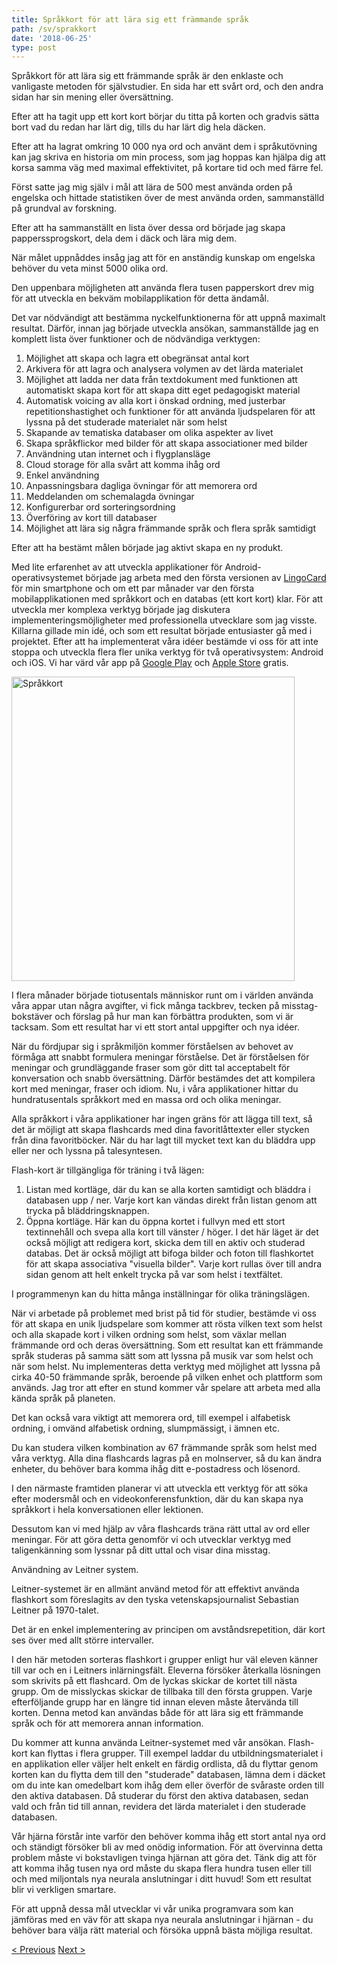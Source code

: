 ```yaml
---
title: Språkkort för att lära sig ett främmande språk
path: /sv/sprakkort
date: '2018-06-25'
type: post
---
```


Språkkort för att lära sig ett främmande språk är den enklaste och vanligaste metoden för självstudier. En sida har ett svårt ord, och den andra sidan har sin mening eller översättning.

Efter att ha tagit upp ett kort kort börjar du titta på korten och gradvis sätta bort vad du redan har lärt dig, tills du har lärt dig hela däcken.

Efter att ha lagrat omkring 10 000 nya ord och använt dem i språkutövning kan jag skriva en historia om min process, som jag hoppas kan hjälpa dig att korsa samma väg med maximal effektivitet, på kortare tid och med färre fel.

Först satte jag mig själv i mål att lära de 500 mest använda orden på engelska och hittade statistiken över de mest använda orden, sammanställd på grundval av forskning.

Efter att ha sammanställt en lista över dessa ord började jag skapa papperssprogskort, dela dem i däck och lära mig dem.

När målet uppnåddes insåg jag att för en anständig kunskap om engelska behöver du veta minst 5000 olika ord.

Den uppenbara möjligheten att använda flera tusen papperskort drev mig för att utveckla en bekväm mobilapplikation för detta ändamål.

Det var nödvändigt att bestämma nyckelfunktionerna för att uppnå maximalt resultat. Därför, innan jag började utveckla ansökan, sammanställde jag en komplett lista över funktioner och de nödvändiga verktygen:

1. Möjlighet att skapa och lagra ett obegränsat antal kort
2. Arkivera för att lagra och analysera volymen av det lärda materialet
3. Möjlighet att ladda ner data från textdokument med funktionen att automatiskt skapa kort för att skapa ditt eget pedagogiskt material
4. Automatisk voicing av alla kort i önskad ordning, med justerbar repetitionshastighet och funktioner för att använda ljudspelaren för att lyssna på det studerade materialet när som helst
5. Skapande av tematiska databaser om olika aspekter av livet
6. Skapa språkflickor med bilder för att skapa associationer med bilder
7. Användning utan internet och i flygplansläge
8. Cloud storage för alla svårt att komma ihåg ord
9. Enkel användning
10. Anpassningsbara dagliga övningar för att memorera ord
11. Meddelanden om schemalagda övningar
12. Konfigurerbar ord sorteringsordning
13. Överföring av kort till databaser
14. Möjlighet att lära sig några främmande språk och flera språk samtidigt

Efter att ha bestämt målen började jag aktivt skapa en ny produkt.

Med lite erfarenhet av att utveckla applikationer för Android-operativsystemet började jag arbeta med den första versionen av <a href="https://lingocard.com" target="_blank" rel="noopener">LingoCard</a> för min smartphone och om ett par månader var den första mobilapplikationen med språkkort och en databas (ett kort kort) klar. För att utveckla mer komplexa verktyg började jag diskutera implementeringsmöjligheter med professionella utvecklare som jag visste. Killarna gillade min idé, och som ett resultat började entusiaster gå med i projektet. Efter att ha implementerat våra idéer bestämde vi oss för att inte stoppa och utveckla flera fler unika verktyg för två operativsystem: Android och iOS. Vi har värd vår app på <a href="https://play.google.com/store/apps/details?id=com.lingocard.lingocard" target="_blank" rel="noopener">Google Play</a> och <a href="https://itunes.apple.com/us/app/lingocard/id1217076835?mt=8" target="_blank" rel="noopener">Apple Store</a> gratis.

<img class="aligncenter wp-image-7109" src="../images/2018/05/LingoCard-play.png" alt="Språkkort" width="453" height="487" />

I flera månader började tiotusentals människor runt om i världen använda våra appar utan några avgifter, vi fick många tackbrev, tecken på misstag-bokstäver och förslag på hur man kan förbättra produkten, som vi är tacksam. Som ett resultat har vi ett stort antal uppgifter och nya idéer.

När du fördjupar sig i språkmiljön kommer förståelsen av behovet av förmåga att snabbt formulera meningar förståelse. Det är förståelsen för meningar och grundläggande fraser som gör ditt tal acceptabelt för konversation och snabb översättning. Därför bestämdes det att kompilera kort med meningar, fraser och idiom. Nu, i våra applikationer hittar du hundratusentals språkkort med en massa ord och olika meningar.

Alla språkkort i våra applikationer har ingen gräns för att lägga till text, så det är möjligt att skapa flashcards med dina favoritlåttexter eller stycken från dina favoritböcker. När du har lagt till mycket text kan du bläddra upp eller ner och lyssna på talesyntesen.

Flash-kort är tillgängliga för träning i två lägen:

1. Listan med kortläge, där du kan se alla korten samtidigt och bläddra i databasen upp / ner. Varje kort kan vändas direkt från listan genom att trycka på bläddringsknappen.
2. Öppna kortläge. Här kan du öppna kortet i fullvyn med ett stort textinnehåll och svepa alla kort till vänster / höger. I det här läget är det också möjligt att redigera kort, skicka dem till en aktiv och studerad databas. Det är också möjligt att bifoga bilder och foton till flashkortet för att skapa associativa "visuella bilder". Varje kort rullas över till andra sidan genom att helt enkelt trycka på var som helst i textfältet.

I programmenyn kan du hitta många inställningar för olika träningslägen.

När vi arbetade på problemet med brist på tid för studier, bestämde vi oss för att skapa en unik ljudspelare som kommer att rösta vilken text som helst och alla skapade kort i vilken ordning som helst, som växlar mellan främmande ord och deras översättning. Som ett resultat kan ett främmande språk studeras på samma sätt som att lyssna på musik var som helst och när som helst. Nu implementeras detta verktyg med möjlighet att lyssna på cirka 40-50 främmande språk, beroende på vilken enhet och plattform som används. Jag tror att efter en stund kommer vår spelare att arbeta med alla kända språk på planeten.

Det kan också vara viktigt att memorera ord, till exempel i alfabetisk ordning, i omvänd alfabetisk ordning, slumpmässigt, i ämnen etc.

Du kan studera vilken kombination av 67 främmande språk som helst med våra verktyg. Alla dina flashcards lagras på en molnserver, så du kan ändra enheter, du behöver bara komma ihåg ditt e-postadress och lösenord.

I den närmaste framtiden planerar vi att utveckla ett verktyg för att söka efter modersmål och en videokonferensfunktion, där du kan skapa nya språkkort i hela konversationen eller lektionen.

Dessutom kan vi med hjälp av våra flashcards träna rätt uttal av ord eller meningar. För att göra detta genomför vi och utvecklar verktyg med taligenkänning som lyssnar på ditt uttal och visar dina misstag.

Användning av Leitner system.

Leitner-systemet är en allmänt använd metod för att effektivt använda flashkort som föreslagits av den tyska vetenskapsjournalist Sebastian Leitner på 1970-talet.

Det är en enkel implementering av principen om avståndsrepetition, där kort ses över med allt större intervaller.

I den här metoden sorteras flashkort i grupper enligt hur väl eleven känner till var och en i Leitners inlärningsfält. Eleverna försöker återkalla lösningen som skrivits på ett flashcard. Om de lyckas skickar de kortet till nästa grupp. Om de misslyckas skickar de tillbaka till den första gruppen. Varje efterföljande grupp har en längre tid innan eleven måste återvända till korten. Denna metod kan användas både för att lära sig ett främmande språk och för att memorera annan information.

Du kommer att kunna använda Leitner-systemet med vår ansökan. Flash-kort kan flyttas i flera grupper. Till exempel laddar du utbildningsmaterialet i en applikation eller väljer helt enkelt en färdig ordlista, då du flyttar genom korten kan du flytta dem till den "studerade" databasen, lämna dem i däcket om du inte kan omedelbart kom ihåg dem eller överför de svåraste orden till den aktiva databasen. Då studerar du först den aktiva databasen, sedan vald och från tid till annan, revidera det lärda materialet i den studerade databasen.

Vår hjärna förstår inte varför den behöver komma ihåg ett stort antal nya ord och ständigt försöker bli av med onödig information. För att övervinna detta problem måste vi bokstavligen tvinga hjärnan att göra det. Tänk dig att för att komma ihåg tusen nya ord måste du skapa flera hundra tusen eller till och med miljontals nya neurala anslutningar i ditt huvud! Som ett resultat blir vi verkligen smartare.

För att uppnå dessa mål utvecklar vi vår unika programvara som kan jämföras med en väv för att skapa nya neurala anslutningar i hjärnan - du behöver bara välja rätt material och försöka uppnå bästa möjliga resultat.

<a href="/sv/hur-lar-man-sig-engelska-snabbt">< Previous</a> <a href="/sv/hur-man-forbattrar-ordforrad">Next ></a>